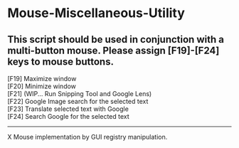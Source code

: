 # Mouse-Miscellaneous-Utility
## This script should be used in conjunction with a multi-button mouse. Please assign [F19]-[F24] keys to mouse buttons.
[F19] Maximize window<br>
[F20] Minimize window<br>
[F21] (WIP... Run Snipping Tool and Google Lens)<br>
[F22] Google Image search for the selected text<br>
[F23] Translate selected text with Google<br>
[F24] Search Google for the selected text<br>
<hr>
X Mouse implementation by GUI registry manipulation.<br>
